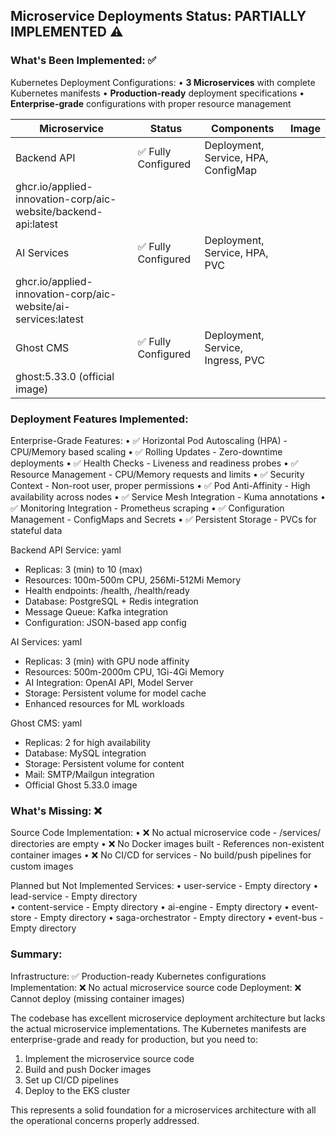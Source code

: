 ## Microservice Deployments Status: PARTIALLY IMPLEMENTED ⚠️

### What's Been Implemented: ✅

Kubernetes Deployment Configurations:
• **3 Microservices** with complete Kubernetes manifests
• **Production-ready** deployment specifications
• **Enterprise-grade** configurations with proper resource management

| Microservice | Status | Components | Image |
|-------------|--------|------------|-------|
| Backend API | ✅ Fully Configured | Deployment, Service, HPA, ConfigMap 
| ghcr.io/applied-innovation-corp/aic-website/backend-api:latest |
| AI Services | ✅ Fully Configured | Deployment, Service, HPA, PVC | 
ghcr.io/applied-innovation-corp/aic-website/ai-services:latest |
| Ghost CMS | ✅ Fully Configured | Deployment, Service, Ingress, PVC | 
ghost:5.33.0 (official image) |

### Deployment Features Implemented:

Enterprise-Grade Features:
• ✅ Horizontal Pod Autoscaling (HPA) - CPU/Memory based scaling
• ✅ Rolling Updates - Zero-downtime deployments
• ✅ Health Checks - Liveness and readiness probes
• ✅ Resource Management - CPU/Memory requests and limits
• ✅ Security Context - Non-root user, proper permissions
• ✅ Pod Anti-Affinity - High availability across nodes
• ✅ Service Mesh Integration - Kuma annotations
• ✅ Monitoring Integration - Prometheus scraping
• ✅ Configuration Management - ConfigMaps and Secrets
• ✅ Persistent Storage - PVCs for stateful data

Backend API Service:
yaml
- Replicas: 3 (min) to 10 (max)
- Resources: 100m-500m CPU, 256Mi-512Mi Memory
- Health endpoints: /health, /health/ready
- Database: PostgreSQL + Redis integration
- Message Queue: Kafka integration
- Configuration: JSON-based app config


AI Services:
yaml
- Replicas: 3 (min) with GPU node affinity
- Resources: 500m-2000m CPU, 1Gi-4Gi Memory
- AI Integration: OpenAI API, Model Server
- Storage: Persistent volume for model cache
- Enhanced resources for ML workloads


Ghost CMS:
yaml
- Replicas: 2 for high availability
- Database: MySQL integration
- Storage: Persistent volume for content
- Mail: SMTP/Mailgun integration
- Official Ghost 5.33.0 image


### What's Missing: ❌

Source Code Implementation:
• ❌ No actual microservice code - /services/ directories are empty
• ❌ No Docker images built - References non-existent container images
• ❌ No CI/CD for services - No build/push pipelines for custom images

Planned but Not Implemented Services:
• user-service - Empty directory
• lead-service - Empty directory  
• content-service - Empty directory
• ai-engine - Empty directory
• event-store - Empty directory
• saga-orchestrator - Empty directory
• event-bus - Empty directory

### Summary:

Infrastructure: ✅ Production-ready Kubernetes configurations
Implementation: ❌ No actual microservice source code
Deployment: ❌ Cannot deploy (missing container images)

The codebase has excellent microservice deployment architecture but lacks 
the actual microservice implementations. The Kubernetes manifests are 
enterprise-grade and ready for production, but you need to:

1. Implement the microservice source code
2. Build and push Docker images
3. Set up CI/CD pipelines
4. Deploy to the EKS cluster

This represents a solid foundation for a microservices architecture with 
all the operational concerns properly addressed.